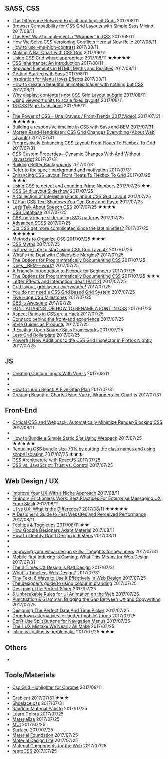 ## SASS, CSS
 - [The Difference Between Explicit and Implicit Grids](https://css-tricks.com/difference-explicit-implicit-grids/) 2017/08/11
 - [Browser Compatibility for CSS Grid Layouts with Simple Sass Mixins](https://css-tricks.com/browser-compatibility-css-grid-layouts-simple-sass-mixins/) 2017/08/11
 - [The Best Way to Implement a “Wrapper” in CSS](https://css-tricks.com/best-way-implement-wrapper-css/) 2017/08/11
 - [How We Solve CSS Versioning Conflicts Here at New Relic](https://blog.newrelic.com/2017/07/27/css-versioning-conflicts/) 2017/08/11
 - [How to use -ms-high-contrast](http://www.gwhitworth.com/blog/2017/04/how-to-use-ms-high-contrast) 2017/08/11
 - [Making A Bar Chart with CSS Grid](https://css-tricks.com/making-a-bar-chart-with-css-grid/) 2017/08/11
 - [Using CSS Grid where appropriate](https://www.silvestarbistrovic.from.hr/articles/using-css-grid-where-appropriate/) 2017/08/11 ★★★★★
 - [CSS Inheritance: An Introduction](https://www.sitepoint.com/css-inheritance-introduction/) 2017/08/11
 - [Replaced Elements in HTML: Myths and Realities](https://www.sitepoint.com/replaced-elements-html-myths-realities/) 2017/08/11
 - [Getting Started with Sass](https://www.sitepoint.com/getting-started-with-sass/) 2017/08/11
 - [Inspiration for Menu Hover Effects](https://tympanus.net/codrops/2017/08/01/inspiration-for-menu-hover-effects/) 2017/08/11
 - [How to create a beautiful animated loader with nothing but CSS](https://codeburst.io/how-to-create-a-beautiful-animated-loader-with-nothing-but-css-d1962fc5a66c) 2017/08/11
 - [Why display: contents is not CSS Grid Layout subgrid](https://www.rachelandrew.co.uk/archives/2017/07/20/why-display-contents-is-not-css-grid-layout-subgrid/) 2017/08/11
 - [Using viewport units to scale fixed layouts](https://hackernoon.com/using-viewport-units-to-scale-fixed-layouts-869638bb91f9) 2017/08/11
 - [13 CSS Page Transitions](http://freefrontend.com/css-page-transitions/) 2017/08/11
 - 
 - [The Power of CSS – Una Kravets / Front-Trends 2017(Video)](https://www.youtube.com/watch?v=IRI1H5tyEAo) 2017/07/31 ★★★★★
 - [Building a responsive timeline in CSS with Sass and BEM](https://assortment.io/posts/building-responsive-timelines-in-css-sass-bem) 2017/07/31
 - [Morten Rand-Hendriksen: CSS Grid Changes Everything (About Web Layouts)](https://www.youtube.com/watch?v=txZq7Laz7_4) 2017/07/31
 - [Progressively Enhancing CSS Layout: From Floats To Flexbox To Grid](https://www.smashingmagazine.com/2017/07/enhancing-css-layout-floats-flexbox-grid/) 2017/07/31
 - [CSS Custom Properties—Dynamic Changes With And Without Javascript](http://vanseodesign.com/css/custom-properties-and-javascript/) 2017/07/31
 - [Building Better Backgrounds](https://medium.com/@zackkrida/building-better-backgrounds-e8dad55943c) 2017/07/31
 - [Refer to the spec : background and motivation](https://www.rachelandrew.co.uk/archives/2017/07/19/refer-to-the-spec-background-and-motivation/) 2017/07/31
 - [Enhancing CSS Layout: From Floats To Flexbox To Grid](https://www.smashingmagazine.com/2017/07/enhancing-css-layout-floats-flexbox-grid/) 2017/07/25 ★★★
 - [Using CSS to detect and counting Prime Numbers](https://github.com/xieranmaya/blog/issues/12) 2017/07/25 ★★
 - [CSS Grid Layout Slideshow](https://tympanus.net/codrops/2017/07/19/css-grid-layout-slideshow/) 2017/07/25
 - [A Collection of Interesting Facts about CSS Grid Layout](https://css-tricks.com/collection-interesting-facts-css-grid-layout/) 2017/07/25
 - [12 Fun CSS Text Shadows You Can Copy and Paste](https://designshack.net/articles/css/12-fun-css-text-shadows-you-can-copy-and-paste/) 2017/07/25
 - [Let’s Talk About Speech CSS](https://css-tricks.com/lets-talk-speech-css/) 2017/07/25 ★★★★
 - [CSS Database](https://jonathantneal.github.io/css-db/) 2017/07/25
 - [CSS-only image slider using SVG patterns](https://codepen.io/damianmuti/full/OgBWej/) 2017/07/25
 - [Advanced SCSS](https://gist.github.com/jareware/4738651) 2017/07/25
 - [Did CSS get more complicated since the late nineties?](https://hiddedevries.nl/en/blog/2017-07-03-did-css-get-more-complicated-since-the-late-nineties) 2017/07/25 ★★★★★
 - [Methods to Organize CSS](https://css-tricks.com/methods-organize-css/) 2017/07/25 ★★★
 - [CSS Myths](https://medium.com/surviving-css/css-myths-6b7c159795aa) 2017/07/25
 - [Is it really safe to start using CSS Grid Layout?](https://www.rachelandrew.co.uk/archives/2017/07/04/is-it-really-safe-to-start-using-css-grid-layout/) 2017/07/25
 - [What's the Deal with Collapsible Margins?](https://bitsofco.de/collapsible-margins/) 2017/07/25
 - [The Options for Programmatically Documenting CSS](https://css-tricks.com/options-programmatically-documenting-css/) 2017/07/25
 - [Does__BEM — work?](https://medium.com/@jackappleby/does-bem-work-945c523116c) 2017/07/25
 - [A Friendly Introduction to Flexbox for Beginners](https://www.sitepoint.com/flexbox-css-flexible-box-layout/) 2017/07/25
 - [The Options for Programmatically Documenting CSS](https://css-tricks.com/options-programmatically-documenting-css/) 2017/07/25 ★★★
 - [Letter Effects and Interaction Ideas (Part 2)](https://tympanus.net/codrops/2017/07/05/letter-effects-and-interaction-ideas-part-2/) 2017/07/25
 - [Grid layout, grid layout everywhere!](https://fettblog.eu/grid-concepts/) 2017/07/25
 - [You do not need a CSS Grid based Grid System](https://www.rachelandrew.co.uk/archives/2017/07/01/you-do-not-need-a-css-grid-based-grid-system/) 2017/07/25
 - [Five Huge CSS Milestones](http://mediatemple.net/blog/tips/five-huge-css-milestones/) 2017/07/25
 - [CSS is Awesome](https://css-tricks.com/css-is-awesome/) 2017/07/25
 - [FONT ALIASING, OR HOW TO RENAME A FONT IN CSS](https://www.zachleat.com/web/rename-font/) 2017/07/25
 - [Aspect Ratios in CSS are a Hack](https://www.bram.us/2017/06/16/aspect-ratios-in-css-are-a-hack/) 2017/07/25
 - [Connect: behind the front-end experience](https://stripe.com/blog/connect-front-end-experience) 2017/07/25
 - [Style Guides as Products](https://seesparkbox.com/foundry/style_guides_as_products) 2017/07/25
 - [9 Exciting Open Source Sass Frameworks](https://www.webdesignerdepot.com/2017/06/9-exciting-open-source-sass-frameworks/) 2017/07/25
 - [Less Grid Boilerplate](https://github.com/joeberthelot88/Less-Grid-Boilerplate) 2017/07/25
 - [Powerful New Additions to the CSS Grid Inspector in Firefox Nightly](https://hacks.mozilla.org/2017/06/new-css-grid-layout-panel-in-firefox-nightly/) 2017/07/25

## JS
 - [Creating Custom Inputs With Vue.js](https://www.smashingmagazine.com/2017/08/creating-custom-inputs-vue-js/) 2017/08/11
 - 
 - 
 - [How to Learn React: A Five-Step Plan](https://www.lullabot.com/articles/how-to-learn-react) 2017/07/31
 - [Creating Beautiful Charts Using Vue.js Wrappers for Chart.js](https://www.sitepoint.com/creating-beautiful-charts-vue-chart-js/) 2017/07/31

## Front-End
 - [Critical CSS and Webpack: Automatically Minimize Render-Blocking CSS](https://vuejsdevelopers.com/2017/07/24/critical-css-webpack/) 2017/08/11
 - 
 - [How to Bundle a Simple Static Site Using Webpack](https://www.sitepoint.com/bundle-static-site-webpack/) 2017/07/25 ★★★★★
 - [Reducing CSS bundle size 70% by cutting the class names and using scope isolation](https://medium.freecodecamp.org/reducing-css-bundle-size-70-by-cutting-the-class-names-and-using-scope-isolation-625440de600b) 2017/07/25 ★★★
 - [CSS Architecture with ReactJS](https://cheesecakelabs.com/blog/css-architecture-reactjs/) 2017/07/25
 - [CSS vs. JavaScript: Trust vs. Control](https://christianheilmann.com/2017/06/21/css-vs-javascript-trust-vs-control/) 2017/07/25

## Web Design / UX
 - [Improve Your UX With a Niche Approach](https://www.webdesignerdepot.com/2017/08/improve-your-ux-with-a-niche-approach/) 2017/08/11
 - [Friendly, Frictionless Work: Best Practices For Enterprise Messaging UX, From Slack](https://www.smashingmagazine.com/2017/08/best-practices-enterprise-messaging-ux-slack/) 2017/08/11
 - [UI vs UX: What is the Difference?](https://www.sitepoint.com/ui-vs-ux-what-is-the-difference/) 2017/08/11 ★★★★★
 - [A Designer’s Guide to Fast Websites and Perceived Performance](https://www.sitepoint.com/a-designers-guide-to-fast-websites-and-perceived-performance/) 2017/08/11
 - [Tooltips & Toggletips](https://inclusive-components.design/tooltips-toggletips/) 2017/08/11 ★★
 - [How Google Designers Adapt Material](https://medium.com/google-design/how-google-designers-adapt-material-e2818ad09d7d) 2017/08/11
 - [How to identify Good Design in 6 steps](https://medium.muz.li/how-to-identify-good-design-in-6-steps-e35da387b7c9) 2017/08/11
 - 
 - 
 - [Improving your visual design skills: Thoughts for beginners](https://www.viget.com/articles/improving-your-visual-design-skills-resources-tools-and-lessons-for-beginners) 2017/07/31
 - [Mobile-first Indexing is Coming: What This Means for Web Design](https://webdesign.tutsplus.com/articles/mobile-first-indexing-is-coming-what-this-means-for-web-design--cms-29174) 2017/07/31
 - [The 3 Times UX Design Is Bad Design](https://www.webdesignerdepot.com/2017/07/the-3-times-ux-design-is-bad-design/) 2017/07/31
 - [What is Timeless Web Design?](https://css-tricks.com/timeless-web-design/) 2017/07/31
 - [Tiny Text: 6 Ways to Use It Effectively in Web Design](https://designshack.net/articles/typography/tiny-text-web-design/) 2017/07/25
 - [The designer’s guide to using colour in branding](http://www.creativebloq.com/features/the-designers-guide-to-using-colour-in-branding) 2017/07/25
 - [Designing The Perfect Slider](https://www.smashingmagazine.com/2017/07/designing-perfect-slider/) 2017/07/25
 - [5 Unbreakable Rules for UI Animation on the Web](https://www.webdesignerdepot.com/2017/07/5-unbreakable-rules-for-ui-animation-on-the-web/) 2017/07/25
 - [Punctuation & Grammar: Bridging the Gap Between UX and Copywriting](https://www.sitepoint.com/bridging-gap-between-ux-and-copywriting/) 2017/07/25
 - [Designing The Perfect Date And Time Picker](https://www.smashingmagazine.com/2017/07/designing-perfect-date-time-picker/) 2017/07/25
 - [Dropdown alternatives for better (mobile) forms](https://medium.com/@kollinz/dropdown-alternatives-for-better-mobile-forms-53e40d641b53) 2017/07/25
 - [Don’t Use Split Buttons for Navigation Menus](https://www.nngroup.com/articles/split-buttons-navigation/) 2017/07/25
 - [The 1 UX Mistake We Nearly All Make](https://www.webdesignerdepot.com/2017/07/the-1-ux-mistake-we-nearly-all-make/) 2017/07/25
 - [Inline validation is problematic](https://medium.com/simple-human/inline-validation-is-problematic-399dd01d436f) 2017/07/25 ★★★

## Others
 - []()

## Tools/Materials
 - [Css Grid Highlighter for Chrome](https://github.com/ademilter/chrome-css-grid-highlighter) 2017/08/11
 - 
 - [Grabient](https://www.grabient.com/) 2017/07/31 ★★★
 - [Shoelace.css](https://shoelace.style/) 2017/07/31
 - [Random Material Palette](http://www.threebu.it/random-material-palette/) 2017/07/25
 - [Learn Colors](https://www.canva.com/colors/) 2017/07/25
 - [Materialize](http://materializecss.com/) 2017/07/25
 - [MUI](https://www.muicss.com/) 2017/07/25
 - [Surface](http://mildrenben.github.io/surface/) 2017/07/25
 - [Material Foundation](https://eucalyptuss.github.io/material-foundation/) 2017/07/25
 - [Material Design Lite](https://getmdl.io/) 2017/07/25
 - [Material Components for the Web](https://material.io/components/web/) 2017/07/25
 - [reproCSS](https://tomhodgins.github.io/reprocss/) 2017/07/25
